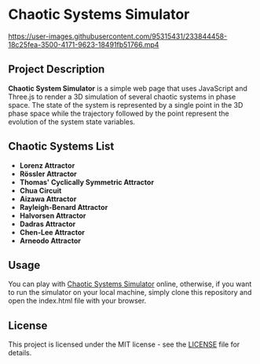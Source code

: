 # Chaotic Systems Simulator

https://user-images.githubusercontent.com/95315431/233844458-18c25fea-3500-4171-9623-18491fb51766.mp4

## Project Description

**Chaotic System Simulator** is a simple web page that uses JavaScript and Three.js to render a 3D simulation of several chaotic systems in phase space.
The state of the system is represented by a single point in the 3D phase space while the trajectory followed by the point represent the evolution of the system state variables.

## Chaotic Systems List

- **Lorenz Attractor**
- **Rössler Attractor**
- **Thomas' Cyclically Symmetric Attractor**
- **Chua Circuit**
- **Aizawa Attractor**
- **Rayleigh-Benard Attractor**
- **Halvorsen Attractor**
- **Dadras Attractor**
- **Chen-Lee Attractor**
- **Arneodo Attractor**

## Usage

You can play with [Chaotic Systems Simulator]()
online, otherwise, if you want to run the simulator on your local machine, simply clone this repository and open the index.html file with your browser.

## License

This project is licensed under the MIT license - see the [LICENSE](LICENSE) file for details.
